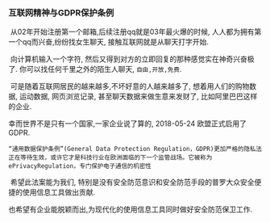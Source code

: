 ### 互联网精神与GDPR保护条例

​     从02年开始注册第一个邮箱,后续注册qq就是03年最火爆的时候, 人人都为拥有第一个qq而兴奋,纷纷找女生聊天, 接触互联网就是从聊天打字开始.

​     向计算机输入一个字符, 然后又得到对方的立即回复的那种感觉实在神奇兴奋极了. 你可以找任何千里之外的陌生人聊天, `自由,开放,免费`.

​     可是随着互联网居民的越来越多,不坏好意的人越来越多了, 想着用人们的购物数据, 运动数据, 网页浏览记录, 甚至聊天数据来做生意来发财了, 比如阿里巴巴这样的企业.

幸而世界不是只有一个国家,一家企业说了算的, 2018-05-24 欧盟正式启用了 GDPR.

`“通用数据保护条例”(General Data Protection Regulation，GDPR)更加严格的隐私法正在等待生效，或许它才是科技行业在欧洲面临的下一个监管战场。它被称为ePrivacyRegulation，专门保护电子通信的机密性`

​     希望此法案能为我们, 特别是没有安全防范意识和安全防范手段的普罗大众安全便捷的使用信息工具做出贡献.

​     也希望有企业能脱颖而出,为现代化的使用信息工具同时做好安全防范保卫工作.